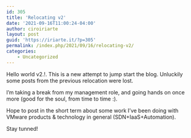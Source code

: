 ```yaml
---
id: 305
title: 'Relocating v2'
date: '2021-09-16T11:00:24-04:00'
author: ciroiriarte
layout: post
guid: 'https://iriarte.it/?p=305'
permalink: /index.php/2021/09/16/relocating-v2/
categories:
    - Uncategorized
---
```


Hello world v2.!. This is a new attempt to jump start the blog. Unluckily some posts from the previous relocation were lost.

I’m taking a break from my management role, and going hands on once more (good for the soul, from time to time :).

Hope to post in the short term about some work I’ve been doing with VMware products &amp; technology in general (SDN+IaaS+Automation).

Stay tunned!